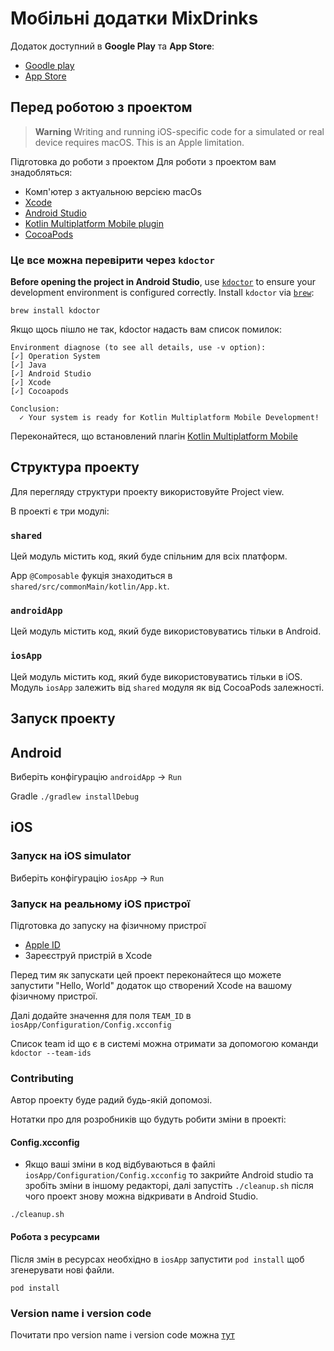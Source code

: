 # Мобільні додатки MixDrinks

Додаток доступний в **Google Play** та **App Store**:

- [Goodle play](https://play.google.com/store/apps/details?id=org.mixdrinks.app)
- [App Store](https://apps.apple.com/app/id6447103081)

## Перед роботою з проектом

> **Warning**
> Writing and running iOS-specific code for a simulated or real device requires macOS. This is an
> Apple limitation.

Підготовка до роботи з проектом
Для роботи з проектом вам знадобляться:

- Комп'ютер з актуальною версією macOs
- [Xcode](https://developer.apple.com/xcode/)
- [Android Studio](https://developer.android.com/studio)
- [Kotlin Multiplatform Mobile plugin](https://plugins.jetbrains.com/plugin/14936-kotlin-multiplatform-mobile)
- [CocoaPods](https://kotlinlang.org/docs/native-cocoapods.html)

### Це все можна перевірити через `kdoctor`

**Before opening the project in Android Studio**, use [`kdoctor`](https://github.com/Kotlin/kdoctor)
to ensure your development environment is configured correctly. Install `kdoctor`
via [`brew`](https://brew.sh/):

```
brew install kdoctor
```

Якщо щось пішло не так, kdoctor надасть вам список помилок:

```
Environment diagnose (to see all details, use -v option):
[✓] Operation System
[✓] Java
[✓] Android Studio
[✓] Xcode
[✓] Cocoapods

Conclusion:
  ✓ Your system is ready for Kotlin Multiplatform Mobile Development!
```

Переконайтеся, що встановлений плагін [Kotlin Multiplatform Mobile](https://plugins.jetbrains.com/plugin/14936-kotlin-multiplatform-mobile)

## Структура проекту

Для перегляду структури проекту використовуйте Project view.

В проекті є три модулі:

### `shared`

Цей модуль містить код, який буде спільним для всіх платформ.

App `@Composable` фукція знаходиться в `shared/src/commonMain/kotlin/App.kt`.

### `androidApp`

Цей модуль містить код, який буде використовуватись тільки в Android.

### `iosApp`

Цей модуль містить код, який буде використовуватись тільки в iOS.
Модуль `iosApp` залежить від `shared` модуля як від CocoaPods залежності.

## Запуск проекту

## Android

Виберіть конфігурацію `androidApp` -> `Run`

Gradle
`./gradlew installDebug`

## iOS

### Запуск на iOS simulator

Виберіть конфігурацію `iosApp` -> `Run`

### Запуск на реальному iOS пристрої

Підготовка до запуску на фізичному пристрої

- [Apple ID](https://support.apple.com/en-us/HT204316)
- Зареєструй пристрій в Xcode

Перед тим як запускати цей проект переконайтеся що можете запустити "Hello, World" додаток що
створений Xcode на вашому фізичному пристрої.

Далі додайте значення для поля `TEAM_ID` в `iosApp/Configuration/Config.xcconfig`

Список team id що є в системі можна отримати за допомогою команди `kdoctor --team-ids`

### Contributing

Автор проекту буде радий будь-якій допомозі.

Нотатки про для розробників що будуть робити зміни в проекті:

#### Config.xcconfig

- Якщо ваші зміни в код відбуваються в файлі `iosApp/Configuration/Config.xcconfig` то закрийте
  Android studio та зробіть зміни в іншому редакторі, далі запустіть `./cleanup.sh` після чого
  проект
  знову можна відкривати в Android Studio.

```shell
./cleanup.sh
```

#### Робота з ресурсами

Після змін в ресурсах необхідно в `iosApp` запустити `pod install` щоб згенерувати нові файли.

```shell
pod install
```

### Version name і version code
Почитати про version name і version code можна [тут](../other/version.md)
